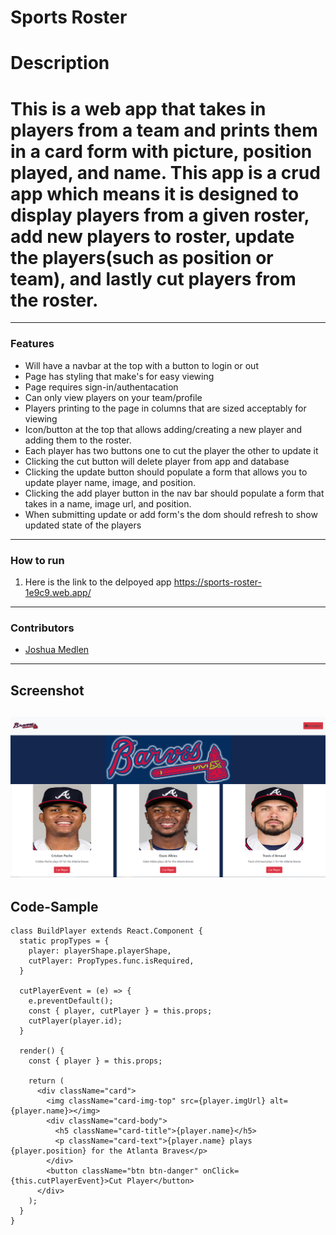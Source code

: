 # Sports Roster

# Description

# This is a web app that takes in players from a team and prints them in a card form with picture, position played, and name. This app is a crud app which means it is designed to  display players from a given roster, add new players to roster, update the players(such as position or team), and lastly cut players from the roster.
---
### Features
* Will have a navbar at the top with a button to login or out
* Page has styling that make's for easy viewing
* Page requires sign-in/authentacation
* Can only view players on your team/profile
* Players printing to the page in columns that are sized acceptably for viewing
* Icon/button at the top that allows adding/creating a new player and adding them to the roster.
* Each player has two buttons one to cut the player the other to update it
* Clicking the cut button will delete player from app and database
* Clicking the update button should populate a form that allows you to update player name, image, and position.
* Clicking the add player button in the nav bar should populate a form that takes in a name, image url, and position.
* When submitting update or add form's the dom should refresh to show updated state of the players
---
### How to run
1. Here is the link to the delpoyed app https://sports-roster-1e9c9.web.app/
---
### Contributors
* [Joshua Medlen](https://github.com/medlenmage)
---
## Screenshot
![screenshot](/screenshots/roster.png)
---
## Code-Sample
```
class BuildPlayer extends React.Component {
  static propTypes = {
    player: playerShape.playerShape,
    cutPlayer: PropTypes.func.isRequired,
  }

  cutPlayerEvent = (e) => {
    e.preventDefault();
    const { player, cutPlayer } = this.props;
    cutPlayer(player.id);
  }

  render() {
    const { player } = this.props;

    return (
      <div className="card">
        <img className="card-img-top" src={player.imgUrl} alt={player.name}></img>
        <div className="card-body">
          <h5 className="card-title">{player.name}</h5>
          <p className="card-text">{player.name} plays {player.position} for the Atlanta Braves</p>
        </div>
        <button className="btn btn-danger" onClick={this.cutPlayerEvent}>Cut Player</button>
      </div>
    );
  }
}

```
